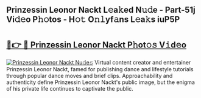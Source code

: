 ## Prinzessin Leonor Nackt L𝚎a𝚔ed N𝚞𝚍e - Part-51j Vi𝚍𝚎o P𝚑𝚘tos - H𝚘𝚝 O𝚗𝚕yf𝚊ns L𝚎a𝚔s iuP5P

# <h2><a href="http://kf13ct.oniu.top/?m=Prinzessin+Leonor+Nackt">🔗👉 🔴 Prinzessin Leonor Nackt P𝚑ot𝚘𝚜 V𝚒d𝚎o</a></h2>

[![Prinzessin Leonor Nackt Nu𝚍e𝚜](https://i.imgur.com/0qMVB7G.gif)](http://kf13ct.oniu.top/?m=Prinzessin+Leonor+Nackt)
Virtual content creator and entertainer Prinzessin Leonor Nackt, famed for publishing dance and lifestyle tutorials through popular dance moves and brief clips. Approachability and authenticity define Prinzessin Leonor Nackt's public image, but the enigma of his private life continues to captivate the public.  
